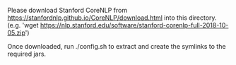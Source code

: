 Please download Stanford CoreNLP from https://stanfordnlp.github.io/CoreNLP/download.html into this directory.
(e.g. 'wget https://nlp.stanford.edu/software/stanford-corenlp-full-2018-10-05.zip') 

Once downloaded, run ./config.sh to extract and create the symlinks to the required jars. 
